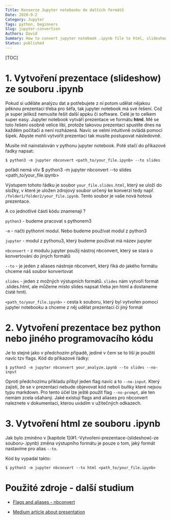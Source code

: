 ```yaml
---
Title: Konverze Jupyter notebooku do dalších formátů
Date: 2020-9-2
Category: Jupyter
Tags: python, beginners
Slug: jupyter-convertion
Authors: David
Summary: How to convert jupyter notebook .ipynb file to html, slideshow, etc.
Status: published
---
```


[TOC]

# 1. Vytvoření prezentace (slideshow) ze souboru .ipynb

Pokud si uděláte analýzu dat a potřebujete z ní potom udělat nějakou pěknou prezentaci třeba pro šéfa, tak jupyter notebook má své řešení. Což je super jelikož nemusíte řešit další appku či software. Celé je to celkem super easy. Jupyter notebook vytváří prezentace ve formátu **html**. Mě se toto řešení osobně velice líbí, protože takovou prezentaci spustíte dnes na každém počítači a není rozházená. Navíc se velmi intuitivně ovládá pomocí šipek. Abyste mohli vytvořit prezentaci tak musíte postupovat následovně.

Musíte mít nainstalován v pythonu jupyter notebook. Poté stačí do příkazové řadky napsat:

    $ python3 -m jupyter nbconvert <path_to/your_file.ipynb> --to slides

pořádí nemá vliv
    $ python3 -m jupyter nbconvert --to slides <path_to/your_file.ipynb>

Výstupem tohoto řádku je soubor `your_file.slides.html`, který se uloží do složky, v které je uložen zdrojový soubor určený ke konverzi tedy např. `/folder1/folder2/your_file.ipynb`. Tento soubor je vaše nová hotová prezentace.

A co jednotlivé části kódu znamenají ?

`python3` - budeme pracovat s pythonem3

`-m` - načti pythonní modul. Nebo budeme používat modul z python3

`jupyter` - modul z pythonu3, který budeme používat má název jupyter

`nbconvert` - z modulu jupyter použij nástroj nbconvert, který se stará o konvertování do jiných formátů

`--to` - je jeden z aliases nástroje nbconvert, který říká *do* jakého formátu chceme náš soubor konvertovat

`slides` - jeden z možných výstupních formátů. `slides` nám vytvoří formát .slides.html, ale můžeme místo slides napsat třeba jen html a dostaneme čisté hmtl.

`<path_to/your_file.ipynb>` - cesta k souboru, který byl vytvořen pomocí jupyter notebooku a chceme z něj udělat prezentaci či jiný formát

# 2. Vytvoření prezentace bez python nebo jiného programovacího kódu

Je to stejné jako v předchozím případě, jediné v čem se to liší je použití navíc tzv flags.
Kód do příkazové řádky:

    $ python3 -m jupyter nbconvert your_analyze.ipynb --to slides --no-input

Oproti předchozímu příkladu přibyl jeden flag navíc a to `--no-input`. Který zajistí, že se v prezentaci nebude objevovat kód neboli buňky které nejsou typu markdown. Pro tento účel lze ještě použít flag `--no-prompt`, ale ten nemám zcela ošahaný. Jaké existují flags and aliases pro nbconvert naleznete v dokumentaci, kterou uvádím v užitečných odkazech.

# 3. Vytvoření html ze souboru .ipynb

Jak bylo zmíněno v [kapitole 1](#1.-Vytvoření-prezentace-(slideshow)-ze souboru-.ipynb) změna výstupního formátu je pouze o tom, jaký formát nastavíme pro alias `--to`.

Kód by vypadal takto:

    $ python3 -m jupyter nbconvert --to html <path_to/your_file.ipynb>

# Použité zdroje - další studium

* [Flags and aliases - nbconvert](nbconvert.readthedocs.io/en/latest/config_options.html#cli-flags-and-aliases)

* [Medium article about presentation](medium.com/@mjspeck/presenting-code-using-jupyter-notebook-slides-a8a3c3b59d67)